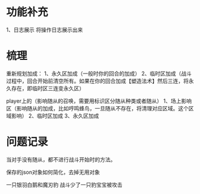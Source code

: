 # 功能补充

1、日志展示
将操作日志展示出来

# 梳理

重新规划加成：
1、永久区加成（一般时你的回合的加成）
2、临时区加成（战斗过程中，回合开始前清空所有。如果在你的回合加成【塑造法术】然后三连，将永久存在，即临时区三连变永久区）

player上的（影响随从的召唤，需要用标识区分随从种类或者随从）
1、场上影响区（影响随从的加成，比如哼鸣蜂鸟，一旦随从不存在，将清理对应区域。这个区域影响）
2、临时区加成
3、永久区加成

# 问题记录

当对手没有随从，都不进行战斗开始时的方法。

保存的json对象如何简化，去掉无用对象

一只银羽白鹅和魔刃豹 战斗少了一只豹宝宝被攻击
